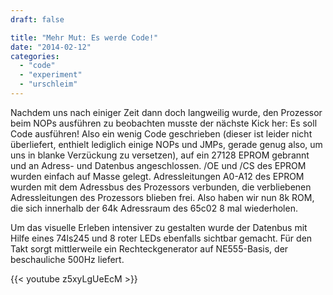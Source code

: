 ```yaml
---
draft: false

title: "Mehr Mut: Es werde Code!"
date: "2014-02-12"
categories: 
  - "code"
  - "experiment"
  - "urschleim"
---
```


Nachdem uns nach einiger Zeit dann doch langweilig wurde, den Prozessor beim NOPs ausführen zu beobachten musste der nächste Kick her: Es soll Code ausführen! Also ein wenig Code geschrieben (dieser ist leider nicht überliefert, enthielt lediglich einige NOPs und JMPs, gerade genug also, um uns in blanke Verzückung zu versetzen), auf ein 27128 EPROM gebrannt und an Adress- und Datenbus angeschlossen. /OE und /CS des EPROM wurden einfach auf Masse gelegt. Adressleitungen A0-A12 des EPROM wurden mit dem Adressbus des Prozessors verbunden, die verbliebenen Adressleitungen des Prozessors blieben frei. Also haben wir nun 8k ROM, die sich innerhalb der 64k Adressraum des 65c02 8 mal wiederholen.

Um das visuelle Erleben intensiver zu gestalten wurde der Datenbus mit Hilfe eines 74ls245 und 8 roter LEDs ebenfalls sichtbar gemacht. Für den Takt sorgt mittlerweile ein Rechteckgenerator auf NE555-Basis, der beschauliche 500Hz liefert.

{{< youtube z5xyLgUeEcM >}}
